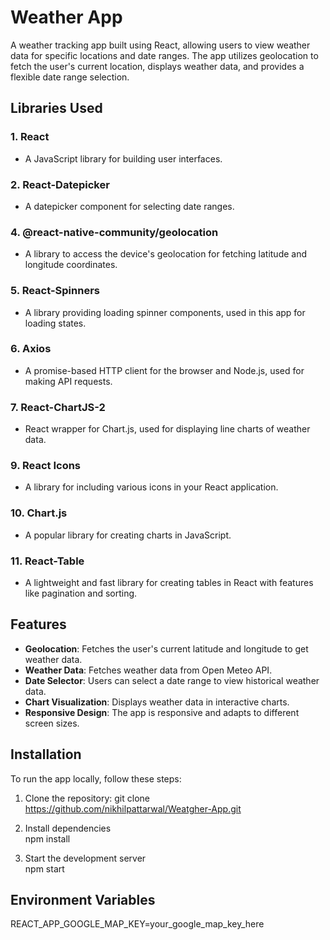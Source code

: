 # Weather App

A weather tracking app built using React, allowing users to view weather data for specific locations and date ranges. The app utilizes geolocation to fetch the user's current location, displays weather data, and provides a flexible date range selection.

## Libraries Used

### 1. **React**
   - A JavaScript library for building user interfaces.

### 2. **React-Datepicker**
   - A datepicker component for selecting date ranges.

### 4. **@react-native-community/geolocation**
   - A library to access the device's geolocation for fetching latitude and longitude coordinates.

### 5. **React-Spinners**
   - A library providing loading spinner components, used in this app for loading states.

### 6. **Axios**
   - A promise-based HTTP client for the browser and Node.js, used for making API requests.

### 7. **React-ChartJS-2**
   - React wrapper for Chart.js, used for displaying line charts of weather data.

### 9. **React Icons**
   - A library for including various icons in your React application.

### 10. **Chart.js**
   - A popular library for creating charts in JavaScript.

### 11. **React-Table**
   - A lightweight and fast library for creating tables in React with features like pagination and sorting.

## Features

- **Geolocation**: Fetches the user's current latitude and longitude to get weather data.
- **Weather Data**: Fetches weather data from Open Meteo API.
- **Date Selector**: Users can select a date range to view historical weather data.
- **Chart Visualization**: Displays weather data in interactive charts.
- **Responsive Design**: The app is responsive and adapts to different screen sizes.

## Installation

To run the app locally, follow these steps:

1. Clone the repository:
   git clone https://github.com/nikhilpattarwal/Weatgher-App.git
   
3. Install dependencies   
   npm install
   
5. Start the development server   
   npm start

   
## Environment Variables
   REACT_APP_GOOGLE_MAP_KEY=your_google_map_key_here
    
   
